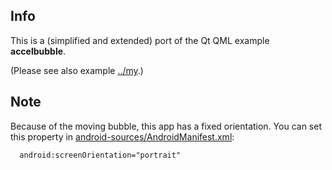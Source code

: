 
Info
----

This is a (simplified and extended) port of the Qt QML example **accelbubble**.

(Please see also example [../my](../my).)


Note
----

Because of the moving bubble, this app has a fixed orientation. You can set
this property in
[android-sources/AndroidManifest.xml](android-sources/AndroidManifest.xml):

```
  android:screenOrientation="portrait"
```
